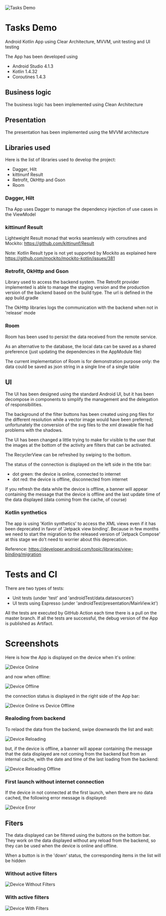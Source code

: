 ![Tasks Demo](./doc/TasksDemo.png)

# Tasks Demo
Android Kotlin App using Clear Architecture, MVVM, unit testing and UI testing

The App has been developed using 

- Android Studio 4.1.3 
- Kotlin 1.4.32
- Coroutines 1.4.3

## Business logic
The business logic has been implemented using Clean Architecture

## Presentation
The presentation has been implemented using the MVVM architecture

## Libraries used
Here is the list of libraries used to develop the project:

- Dagger, Hilt
- kittinunf Result
- Retrofit, OkHttp and Gson
- Room

### Dagger, Hilt
Tha App uses Dagger to manage the dependency injection of use cases in the ViewModel

### kittinunf Result
Lightweight Result monad that works seamlessly with coroutines and Mockito: https://github.com/kittinunf/Result

Note: Kotlin Result type is not yet supported by Mockito as explained here https://github.com/mockito/mockito-kotlin/issues/381

### Retrofit, OkHttp and Gson
Library used to access the backend system. The Retrofit provider implemented is able to manage the staging version and the production version of the backend based on the build type. The url is defined in the app build.gradle

The OkHttp libraries logs the communication with the backend when not in 'release' mode

### Room
Room has been used to persist the data received from the remote service.

As an alternative to the database, the local data can be saved as a shared preference (just updating the dependencies in the AppModule file)  

The current implementation of Room is for demonstration purpose only: the data could be saved as json string in a single line of a single table

## UI
The UI has been designed using the standard Android UI, but it has been decompose in components to simplify the management and the delegation of responsibilities.

The background of the filter buttons has been created using png files for the different resolution while a vector image would have been preferred; unfortunately the conversion of the svg files to the xml drawable file had problems with the shadows.

The UI has been changed a little trying to make for visible to the user that the images at the bottom of the activity are filters that can be activated.

The RecyclerView can be refreshed by swiping to the bottom.

The status of the connection is displayed on the left side in the title bar:

  - dot green: the device is online, connected to internet
  - dot red: the device is offline, disconnected from internet
 
 If you refresh the data while the device is offline, a banner will appear containing the message that the device is offline and the last update time of the data displayed (data coming from the cache, of course)
 
 ### Kotlin synthetics
 The app is using 'Kotlin synthetics' to access the XML views even if it has been deprecated in favor of 'Jetpack view binding'. 
 Because in few months we need to start the migration to the released version of 'Jetpack Compose' at this stage we do't need
 to worrier about this deprecation.
 
 Reference: https://developer.android.com/topic/libraries/view-binding/migration
 
 # Tests and CI
 There are two types of tests:
 
 - Unit tests (under 'test' and 'androidTest/data.datasources')
 - UI tests using Espresso (under 'androidTest/presentation/MainView.kt')
 
 All the tests are executed by GitHub Action each time there is a pull on the master branch. If all the tests are 
 successful, the debug version of the App is published as Artifact.
 
 # Screenshots
 Here is how the App is displayed on the device when it's online:
 
![Device Online](./doc/DeviceOnline.png)

 and now when offline:

![Device Offline](./doc/DeviceOffline.png)

 the connection status is displayed in the right side of the App bar:

![Device Online vs Device Offline](./doc/OnlineOfflineStatus.png)

### Realoding from backend
To relaod the data from the backend, swipe downwards the list and wait:

![Device Reloading](./doc/DeviceReloading.png)
  
but, if the device is offline, a banner will appear containing the message that the data displayed are not coming from the backend but from an internal cache, with the date and time of the last loading from the backend:

![Device Reloading Offline](./doc/DeviceReloadingOffline.png)

### First launch without internet connection
If the device in not connected at the first launch, when there are no data cached, the following error message is displayed:

![Device Error](./doc/DeviceError.png)

## Fiters
The data displayed can be filtered using the buttons on the bottom bar. They work on the data displayed without any reload from the backend, so they can be used when the device is online and offline.

When a button is in the 'down' status, the corresponding items in the list will be hidden

### Without active filters

![Device Without Filters](./doc/DeviceWithoutFilters.png)

### With active filters

![Device With Filters](./doc/DeviceWithFilters.png)